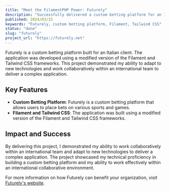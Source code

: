 ```yaml
---
title: "Meet the FilamentPHP Power: Futurely"
description: "Successfully delivered a custom betting platform for an Italian client, leveraging modified Filament and Tailwind CSS frameworks. Demonstrated adaptability and technical proficiency in building a complex application within an international collaborative environment."
published: 2024/03/15
keywords: "Futurely, custom betting platform, Filament, Tailwind CSS"
status: "done"
slug: "futurely"
project_url: "https://futurely.net"
---
```


Futurely is a custom betting platform built for an Italian client. The application was developed using a modified version of the Filament and Tailwind CSS frameworks. This project demonstrated my ability to adapt to new technologies and work collaboratively within an international team to deliver a complex application.

## Key Features

-   **Custom Betting Platform**: Futurely is a custom betting platform that allows users to place bets on various sports and games.
-   **Filament and Tailwind CSS**: The application was built using a modified version of the Filament and Tailwind CSS frameworks.

## Impact and Success

By delivering this project, I demonstrated my ability to work collaboratively within an international team and adapt to new technologies to deliver a complex application. The project showcased my technical proficiency in building a custom betting platform and my ability to work effectively within an international collaborative environment.

For more information on how Futurely can benefit your organization, visit [Futurely's website](https://futurely.net).
